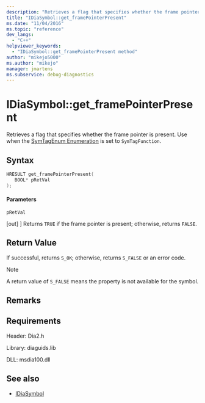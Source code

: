 ```yaml
---
description: "Retrieves a flag that specifies whether the frame pointer is present."
title: "IDiaSymbol::get_framePointerPresent"
ms.date: "11/04/2016"
ms.topic: "reference"
dev_langs:
  - "C++"
helpviewer_keywords:
  - "IDiaSymbol::get_framePointerPresent method"
author: "mikejo5000"
ms.author: "mikejo"
manager: jmartens
ms.subservice: debug-diagnostics
---
```

# IDiaSymbol::get_framePointerPresent

Retrieves a flag that specifies whether the frame pointer is present. Use when the [SymTagEnum Enumeration](../../debugger/debug-interface-access/symtagenum.md) is set to `SymTagFunction`.

## Syntax

```C++
HRESULT get_framePointerPresent( 
   BOOL* pRetVal
);
```

#### Parameters
 `pRetVal`

[out] ] Returns `TRUE` if the frame pointer is present; otherwise, returns `FALSE`.

## Return Value
 If successful, returns `S_OK`; otherwise, returns `S_FALSE` or an error code.

> [!NOTE]
> A return value of `S_FALSE` means the property is not available for the symbol.

## Remarks

## Requirements
 Header: Dia2.h

 Library: diaguids.lib

 DLL: msdia100.dll

## See also
- [IDiaSymbol](../../debugger/debug-interface-access/idiasymbol.md)
